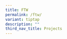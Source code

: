 ```yaml
---
title: FTW
permalink: /ftw/
variant: tiptap
description: ""
third_nav_title: Projects
---
```

<p></p>